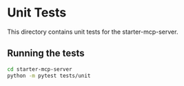 # Unit Tests

This directory contains unit tests for the starter-mcp-server.

## Running the tests

```bash
cd starter-mcp-server
python -m pytest tests/unit
```
